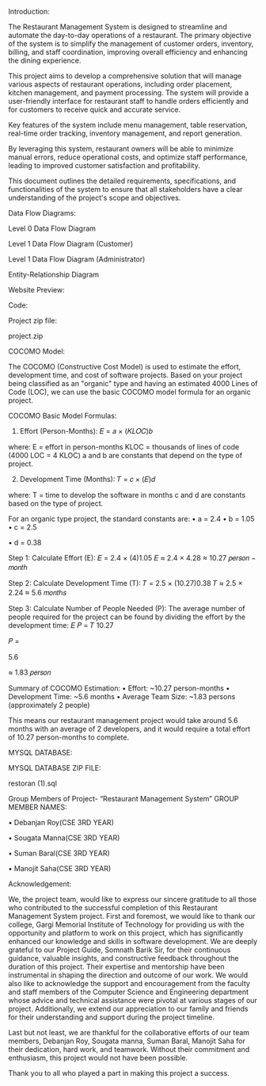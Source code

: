 Introduction:

The Restaurant Management System is designed to streamline and automate the day-to-day operations of a restaurant. The primary objective of the system is to simplify the management of customer orders, inventory, billing, and staff coordination, improving overall efficiency and enhancing the dining experience.


This project aims to develop a comprehensive solution that will manage various aspects of restaurant operations, including order placement, kitchen management, and payment processing. The system will provide a user-friendly interface for restaurant staff to handle orders efficiently and for customers to receive quick and accurate service.


Key features of the system include menu management, table reservation, real-time order tracking, inventory management, and report generation.


By leveraging this system, restaurant owners will be able to minimize manual errors, reduce operational costs, and optimize staff performance, leading to improved customer satisfaction and profitability.


This document outlines the detailed requirements, specifications, and functionalities of the system to ensure that all stakeholders have a clear understanding of the project's scope and objectives.
 
Data Flow Diagrams:

Level 0 Data Flow Diagram





 
Level 1 Data Flow Diagram (Customer)



 
Level 1 Data Flow Diagram (Administrator)



 
Entity-Relationship Diagram



 
Website Preview:









 
 




 
 
 
Code:




 



 








Project zip file:

project.zip
 
COCOMO Model:

The COCOMO (Constructive Cost Model) is used to estimate the effort, development time, and cost of software projects. Based on your project being classified as an "organic" type and having an estimated 4000 Lines of Code (LOC), we can use the basic COCOMO model formula for an organic project.


COCOMO Basic Model Formulas:
1.	Effort (Person-Months):
𝐸 = 𝑎 × (𝐾𝐿𝑂𝐶)𝑏

where:
E = effort in person-months
KLOC = thousands of lines of code (4000 LOC = 4 KLOC) a and b are constants that depend on the type of project.

2.	Development Time (Months):
𝑇 = 𝑐 × (𝐸)𝑑

where:
T = time to develop the software in months
c and d are constants based on the type of project.


For an organic type project, the standard constants are:
•	a = 2.4
•	b = 1.05
•	c = 2.5
 
•	d = 0.38

Step 1: Calculate Effort (E):
𝐸 = 2.4 × (4)1.05
𝐸 ≈ 2.4 × 4.28 ≈ 10.27 𝑝𝑒𝑟𝑠𝑜𝑛 − 𝑚𝑜𝑛𝑡ℎ


Step 2: Calculate Development Time (T):
𝑇 = 2.5 × (10.27)0.38
𝑇 ≈ 2.5 × 2.24 ≈ 5.6 𝑚𝑜𝑛𝑡ℎ𝑠


Step 3: Calculate Number of People Needed (P):
The average number of people required for the project can be found by dividing the effort by the development time:
𝐸
𝑃 =
𝑇
10.27
 
𝑃 =
 
5.6
 
≈ 1.83 𝑝𝑒𝑟𝑠𝑜𝑛
 


Summary of COCOMO Estimation:
•	Effort: ~10.27 person-months
•	Development Time: ~5.6 months
•	Average Team Size: ~1.83 persons (approximately 2 people)

This means our restaurant management project would take around 5.6 months with an average of 2 developers, and it would require a total effort of 10.27 person-months to complete.
 
MYSQL DATABASE:




 
 





 
 





MYSQL DATABASE ZIP FILE:



restoran (1).sql
 
Group Members of Project- “Restaurant Management System” GROUP MEMBER NAMES:


•	Debanjan Roy(CSE 3RD YEAR)

•	Sougata Manna(CSE 3RD YEAR)

•	Suman Baral(CSE 3RD YEAR)

•	Manojit Saha(CSE 3RD YEAR)
 
Acknowledgement:

We, the project team, would like to express our sincere gratitude to all those who contributed to the successful completion of this
Restaurant Management System project.
First and foremost, we would like to thank our college, Gargi Memorial Institute of Technology for providing us with the opportunity and platform to work on this project, which has significantly enhanced our knowledge and skills in software development.
We are deeply grateful to our Project Guide, Somnath Barik Sir, for their continuous guidance, valuable insights, and constructive feedback throughout the duration of this project. Their expertise and mentorship have been instrumental in shaping the direction and outcome of our work.
We would also like to acknowledge the support and encouragement from the faculty and staff members of the Computer Science and
Engineering department whose advice and technical assistance were pivotal at various stages of our project.
Additionally, we extend our appreciation to our family and friends for their understanding and support during the project timeline.


Last but not least, we are thankful for the collaborative efforts of our team members, Debanjan Roy, Sougata manna, Suman Baral, Manojit Saha for their dedication, hard work, and teamwork.
Without their commitment and enthusiasm, this project would not have been possible.


Thank you to all who played a part in making this project a success.

